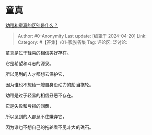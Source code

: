 # 童真
[幼稚和童真的区别是什么？](https://www.zhihu.com/question/535581708/answer/3472816598)

> Author: #0-Anonymity
> Last update: [编辑于 2024-04-20]
> Link:
> Category: #【答集】/01-家族答集 
> Tag: 
> 评论区:
> 泛讨论:

童真是过于轻易的相信美好存在。

它是希望和斗志的源泉。

所以见到的人才都想去保护它，

因为谁也不想给一艘自身没动力的船当拖轮。

幼稚是过于轻易的相信丑恶不存在。

它是失败和亏损的渊薮，

所以见到的人都忍不住嫌弃它，

因为谁也不想自己的拖轮看不见斗大的礁石。